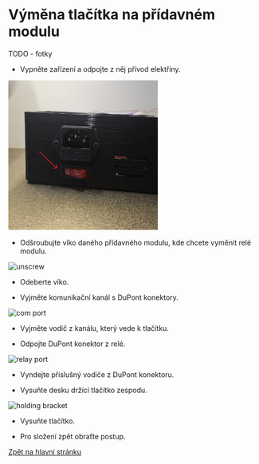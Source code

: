 # Výměna tlačítka na přídavném modulu
TODO - fotky

- Vypněte zařízení a odpojte z něj přívod elektřiny.

<img src="./../../sources/power_off.jpg" alt="power_off" width="300">

- Odšroubujte víko daného přídavného modulu, kde chcete vyměnit relé modulu.

<img src="" alt="unscrew" width="300">

- Odeberte víko.

- Vyjměte komunikační kanál s DuPont konektory.

<img src="" alt="com port" width="300">

- Vyjměte vodič z kanálu, který vede k tlačítku.

- Odpojte DuPont konektor z relé.

<img src="" alt="relay port" width="300">

- Vyndejte příslušný vodiče z DuPont konektoru.

- Vysuňte desku držící tlačítko zespodu.

<img src="" alt="holding bracket" width="300">

- Vysuňte tlačítko.

- Pro složení zpět obraťte postup.


[Zpět na hlavní stránku](./../../README.md)